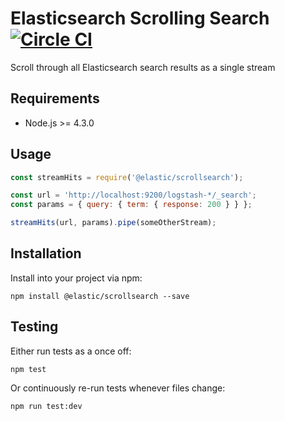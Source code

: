 # Elasticsearch Scrolling Search [![Circle CI](https://circleci.com/gh/elastic/node-scrollsearch.svg?style=svg)](https://circleci.com/gh/elastic/node-scrollsearch)

Scroll through all Elasticsearch search results as a single stream

## Requirements

* Node.js >= 4.3.0

## Usage

```js
const streamHits = require('@elastic/scrollsearch');

const url = 'http://localhost:9200/logstash-*/_search';
const params = { query: { term: { response: 200 } } };

streamHits(url, params).pipe(someOtherStream);
```

## Installation

Install into your project via npm:

```
npm install @elastic/scrollsearch --save
```

## Testing

Either run tests as a once off:

```
npm test
```

Or continuously re-run tests whenever files change:

```
npm run test:dev
```
